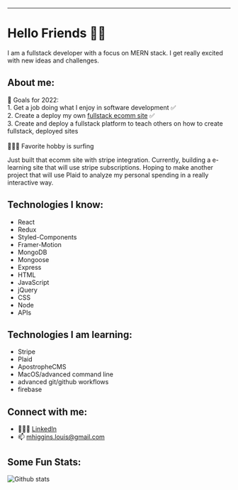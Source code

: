 ---
# Hello Friends 👋🏻

I am a fullstack developer with a focus on MERN stack. I get really excited with new ideas and challenges. 

## About me: 
 🏅  Goals for 2022: <br />
      1. Get a job doing what I enjoy in software development ✅ <br />
      2. Create a deploy my own [fullstack ecomm site](https://www.thesimplecat.com/) ✅ <br />
      3. Create and deploy a fullstack platform to teach others on how to create fullstack, deployed sites <br />
      <br />
  🏄🏼‍♂️  Favorite hobby is surfing 

Just built that ecomm site with stripe integration. Currently, building a e-learning site that will use stripe subscriptions. Hoping to make another project that will use Plaid to analyze my personal spending in a really interactive way.  

## Technologies I know:
 - React
 - Redux 
 - Styled-Components 
 - Framer-Motion
 - MongoDB
 - Mongoose
 - Express
 - HTML
 - JavaScript 
 - jQuery
 - CSS
 - Node
 - APIs
 
## Technologies I am learning: 
 - Stripe
 - Plaid 
 - ApostropheCMS
 - MacOS/advanced command line 
 - advanced git/github workflows
 - firebase
 
## Connect with me: 
 - 🙎🏼‍♂️ [LinkedIn](https://www.linkedin.com/in/mhiggie/)
 - 📫  mhiggins.louis@gmail.com 

## Some Fun Stats: 
![Github stats](https://github-readme-stats.vercel.app/api?username=matthewhiggins415)
